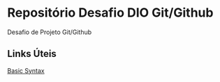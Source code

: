 # Repositório Desafio DIO Git/Github
Desafio de Projeto Git/Github

## Links Úteis
[Basic Syntax](https://www.markdownguide.org/basic-syntax/)

